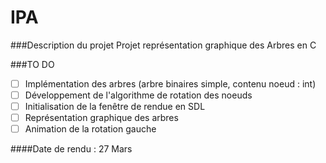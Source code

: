 IPA
===

###Description du projet
Projet représentation graphique des Arbres en C

###TO DO
- [ ] Implémentation des arbres (arbre binaires simple, contenu noeud : int)
- [ ] Développement de l'algorithme de rotation des noeuds
- [ ] Initialisation de la fenêtre de rendue en SDL
- [ ] Représentation graphique des arbres
- [ ] Animation de la rotation gauche
 
####Date de rendu : 27 Mars